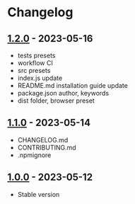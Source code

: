 # Changelog

## [1.2.0][] - 2023-05-16

- tests presets
- workflow CI
- src presets
- index.js update
- README.md installation guide update
- package.json author, keywords
- dist folder, browser preset

## [1.1.0][] - 2023-05-14

- CHANGELOG.md
- CONTRIBUTING.md
- .npmignore

## [1.0.0][] - 2023-05-12

- Stable version

[1.2.0]: https://github.com/LeadFisherSolutions/workspace-example/compare/v1.1.0...v1.2.0
[1.1.0]: https://github.com/LeadFisherSolutions/workspace-example/compare/release...v1.1.0
[1.0.0]: https://github.com/LeadFisherSolutions/workspace-example/releases/tag/release
